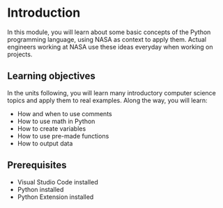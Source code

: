 # Introduction

In this module, you will learn about some basic concepts of the Python programming language, using NASA as context to apply them. Actual engineers working at NASA use these ideas everyday when working on projects.

## Learning objectives

In the units following, you will learn many introductory computer science topics and apply them to real examples. Along the way, you will learn:

- How and when to use comments
- How to use math in Python
- How to create variables
- How to use pre-made functions
- How to output data

## Prerequisites

- Visual Studio Code installed
- Python installed
- Python Extension installed
